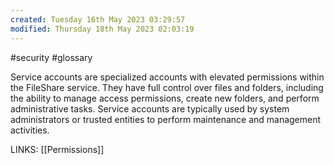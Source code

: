 ```yaml
---
created: Tuesday 16th May 2023 03:29:57
modified: Thursday 18th May 2023 02:03:19
---
```

#security #glossary 

Service accounts are specialized accounts with elevated permissions within the FileShare service. They have full control over files and folders, including the ability to manage access permissions, create new folders, and perform administrative tasks. Service accounts are typically used by system administrators or trusted entities to perform maintenance and management activities.

LINKS:
[[Permissions]]

